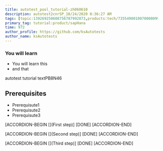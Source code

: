 ```yaml
---
title: autotest_pool_tutorial-zh060610
description: autotest2cnrSP_10/24/2020 8:36:27 AM
tags: [topic:139269250608756787992873,products:tech/73554900100700000996,tutorial:experience/advanced]
primary_tag: tutorial:product/sapHana
time: 972
author_profile: https://github.com/ksAutotests
author_name: ksAutotests
---
```

### You will learn
- You will learn this
- and that

autotest tutorial textPB8N46

## Prerequisites
- Prerequisute1
- Prerequisute2
- Prerequisute3

[ACCORDION-BEGIN [](First step)]
[DONE]
[ACCORDION-END]

[ACCORDION-BEGIN [](Second step)]
[DONE]
[ACCORDION-END]

[ACCORDION-BEGIN [](Third step)]
[DONE]
[ACCORDION-END]

